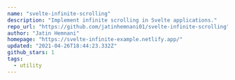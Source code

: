 ```yaml
---
name: "svelte-infinite-scrolling"
description: "Implement infinite scrolling in Svelte applications."
repo_url: "https://github.com/jatinhemnani01/svelte-infinite-scrolling"
author: "Jatin Hemnani"
homepage: "https://svelte-infinite-example.netlify.app/"
updated: "2021-04-26T18:44:23.332Z"
github_stars: 1
tags: 
  - utility
---
```

